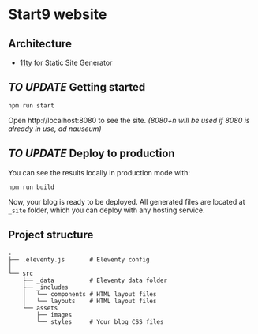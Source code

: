 # Start9 website

## Architecture

- [11ty](https://www.11ty.dev) for Static Site Generator

## *TO UPDATE* Getting started

```
npm run start
```

Open http://localhost:8080 to see the site.
_(8080+n will be used if 8080 is already in use, ad nauseum)_


## *TO UPDATE* Deploy to production

You can see the results locally in production mode with:

```
npm run build
```

Now, your blog is ready to be deployed. All generated files are located at `_site` folder, which you can deploy with any hosting service.


## Project structure

```
.
├── .eleventy.js       # Eleventy config
│
└── src
    ├── _data          # Eleventy data folder
    ├── _includes
    │   └── components # HTML layout files
    │   └── layouts    # HTML layout files
    └── assets         
        ├── images
        └── styles     # Your blog CSS files
```

